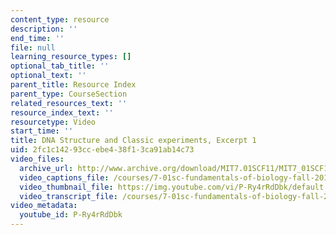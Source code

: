 ```yaml
---
content_type: resource
description: ''
end_time: ''
file: null
learning_resource_types: []
optional_tab_title: ''
optional_text: ''
parent_title: Resource Index
parent_type: CourseSection
related_resources_text: ''
resource_index_text: ''
resourcetype: Video
start_time: ''
title: DNA Structure and Classic experiments, Excerpt 1
uid: 2fc1c142-93cc-ebe4-38f1-3ca91ab14c73
video_files:
  archive_url: http://www.archive.org/download/MIT7.01SCF11/MIT7_01SCF11_track05_300k.mp4
  video_captions_file: /courses/7-01sc-fundamentals-of-biology-fall-2011/9570b458660e52fab7f918091d7c4c3a_P-Ry4rRdDbk.vtt
  video_thumbnail_file: https://img.youtube.com/vi/P-Ry4rRdDbk/default.jpg
  video_transcript_file: /courses/7-01sc-fundamentals-of-biology-fall-2011/80f39266c897bb6463dfc13c465639b8_P-Ry4rRdDbk.pdf
video_metadata:
  youtube_id: P-Ry4rRdDbk
---
```

